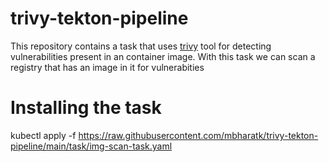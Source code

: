 # trivy-tekton-pipeline

This repository contains a task that uses [trivy](https://github.com/aquasecurity/trivy) tool for detecting vulnerabilities present in an container image. With this task we can scan a registry that has an image in it for vulnerabities

# Installing the task
kubectl apply -f https://raw.githubusercontent.com/mbharatk/trivy-tekton-pipeline/main/task/img-scan-task.yaml

